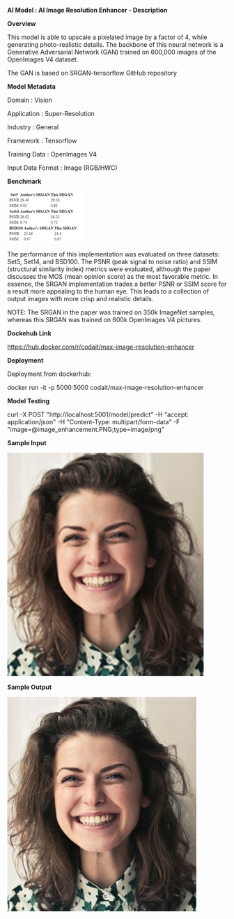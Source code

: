
**AI Model : AI Image Resolution Enhancer - Description**

**Overview**

This model is able to upscale a pixelated image by a factor of 4, while generating photo-realistic details. The backbone of this neural network is a Generative Adversarial Network (GAN) trained on 600,000 images of the OpenImages V4 dataset.

The GAN is based on SRGAN-tensorflow GitHub repository

**Model Metadata**

Domain : Vision

Application : Super-Resolution

Industry : General

Framework : Tensorflow

Training Data : OpenImages V4

Input Data Format : Image (RGB/HWC)

**Benchmark**

![](ai-image-resolution-enhancer-description_files/image004.png)

The performance of this implementation was evaluated on three datasets: Set5, Set14, and BSD100. The PSNR (peak signal to noise ratio) and SSIM (structural similarity index) metrics were evaluated, although the paper discusses the MOS (mean opinion score) as the most favorable metric. In essence, the SRGAN implementation trades a better PSNR or SSIM score for a result more appealing to the human eye. This leads to a collection of output images with more crisp and realistic details.

NOTE: The SRGAN in the paper was trained on 350k ImageNet samples, whereas this SRGAN was trained on 600k OpenImages V4 pictures.

**Dockehub Link**

https://hub.docker.com/r/codait/max-image-resolution-enhancer

**Deployment**

Deployment from dockerhub:

docker run -it -p 5000:5000 codait/max-image-resolution-enhancer

**Model Testing**

curl -X POST "http://localhost:5001/model/predict" -H "accept: application/json" -H "Content-Type: multipart/form-data" -F "image=@image\_enhancement.PNG;type=image/png"

**Sample Input**

![](ai-image-resolution-enhancer-description_files/image006.jpg)

**Sample Output**

![](ai-image-resolution-enhancer-description_files/image008.jpg)
